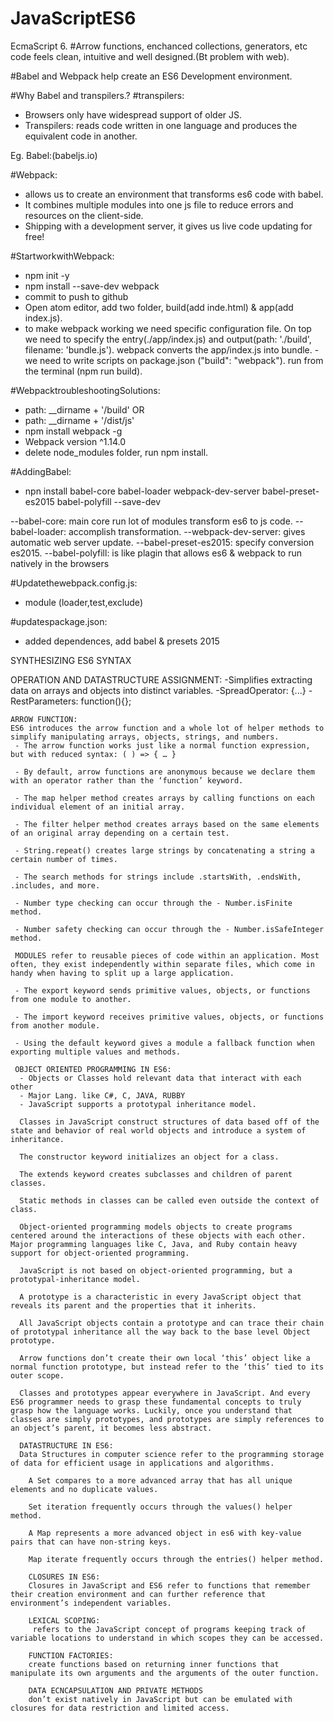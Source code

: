 # JavaScriptES6

EcmaScript 6.
#Arrow functions, enchanced collections, generators, etc
code feels clean, intuitive and well designed.(Bt problem with web).

#Babel and Webpack help create an ES6 Development environment.

#Why Babel and transpilers.?
#transpilers:
  - Browsers only have widespread support of older JS.
  - Transpilers: reads code written in one language and produces the equivalent code in another.

  Eg. Babel:(babeljs.io)

#Webpack:
 - allows us to create an environment that transforms es6 code with babel.
 - It combines multiple modules into one js file to reduce errors and resources on the client-side.
 - Shipping with a development server, it gives us live code updating for free!

 #StartworkwithWebpack:
  - npm init -y
  - npm install --save-dev webpack
  - commit to push to github
  - Open atom editor, add two folder, build(add inde.html) & app(add index.js).
  - to make webpack working we need specific configuration file. On top we need to specify the entry(./app/index.js) and output(path: './build', filename: 'bundle.js'). webpack converts the app/index.js into bundle.
  -we need to write scripts on package.json ("build": "webpack"). run from the terminal (npm run build).

  #WebpacktroubleshootingSolutions:
   -   path: __dirname + '/build' OR
   -   path: __dirname + '/dist/js'
   -   npm install webpack -g
   -   Webpack version ^1.14.0
   -   delete node_modules folder, run npm install.

   #AddingBabel:
   - npn install babel-core babel-loader webpack-dev-server babel-preset-es2015 babel-polyfill --save-dev

   --babel-core: main core run lot of modules transform es6 to js code.
   --babel-loader: accomplish transformation.
   --webpack-dev-server: gives automatic web server update.
   --babel-preset-es2015: specify conversion es2015.
   --babel-polyfill: is like plagin that allows es6 & webpack to run natively in the browsers

   #Updatethewebpack.config.js:
   - module (loader,test,exclude)

   #updatespackage.json:
   -  added dependences, add babel & presets 2015

   SYNTHESIZING ES6 SYNTAX

   OPERATION AND DATASTRUCTURE ASSIGNMENT:
    -Simplifies extracting data on arrays and objects into distinct variables.
    -SpreadOperator: {...}
    -RestParameters: function(){};

    ARROW FUNCTION:
    ES6 introduces the arrow function and a whole lot of helper methods to simplify manipulating arrays, objects, strings, and numbers.
     - The arrow function works just like a normal function expression, but with reduced syntax: ( ) => { … }

     - By default, arrow functions are anonymous because we declare them with an operator rather than the ‘function’ keyword.

     - The map helper method creates arrays by calling functions on each individual element of an initial array.

     - The filter helper method creates arrays based on the same elements of an original array depending on a certain test.

     - String.repeat() creates large strings by concatenating a string a certain number of times.

     - The search methods for strings include .startsWith, .endsWith, .includes, and more.

     - Number type checking can occur through the - Number.isFinite method.

     - Number safety checking can occur through the - Number.isSafeInteger method.

     MODULES refer to reusable pieces of code within an application. Most often, they exist independently within separate files, which come in handy when having to split up a large application.

     - The export keyword sends primitive values, objects, or functions from one module to another.

     - The import keyword receives primitive values, objects, or functions from another module.

     - Using the default keyword gives a module a fallback function when exporting multiple values and methods.

     OBJECT ORIENTED PROGRAMMING IN ES6:
      - Objects or Classes hold relevant data that interact with each other
      - Major Lang. like C#, C, JAVA, RUBBY
      - JavaScript supports a prototypal inheritance model.

      Classes in JavaScript construct structures of data based off of the state and behavior of real world objects and introduce a system of inheritance.

      The constructor keyword initializes an object for a class.

      The extends keyword creates subclasses and children of parent classes.

      Static methods in classes can be called even outside the context of class.

      Object-oriented programming models objects to create programs centered around the interactions of these objects with each other. Major programming languages like C, Java, and Ruby contain heavy support for object-oriented programming.

      JavaScript is not based on object-oriented programming, but a prototypal-inheritance model.

      A prototype is a characteristic in every JavaScript object that reveals its parent and the properties that it inherits.

      All JavaScript objects contain a prototype and can trace their chain of prototypal inheritance all the way back to the base level Object prototype.

      Arrow functions don’t create their own local ‘this’ object like a normal function prototype, but instead refer to the ‘this’ tied to its outer scope.

      Classes and prototypes appear everywhere in JavaScript. And every ES6 programmer needs to grasp these fundamental concepts to truly grasp how the language works. Luckily, once you understand that classes are simply prototypes, and prototypes are simply references to an object’s parent, it becomes less abstract.

      DATASTRUCTURE IN ES6:
      Data Structures in computer science refer to the programming storage of data for efficient usage in applications and algorithms.

        A Set compares to a more advanced array that has all unique elements and no duplicate values.

        Set iteration frequently occurs through the values() helper method.

        A Map represents a more advanced object in es6 with key-value pairs that can have non-string keys.

        Map iterate frequently occurs through the entries() helper method.

        CLOSURES IN ES6:
        Closures in JavaScript and ES6 refer to functions that remember their creation environment and can further reference that environment’s independent variables.

        LEXICAL SCOPING:
         refers to the JavaScript concept of programs keeping track of variable locations to understand in which scopes they can be accessed.

        FUNCTION FACTORIES:
        create functions based on returning inner functions that manipulate its own arguments and the arguments of the outer function.

        DATA ECNCAPSULATION AND PRIVATE METHODS
        don’t exist natively in JavaScript but can be emulated with closures for data restriction and limited access.
